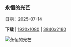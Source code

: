 ### 永恒的光芒

日期：2025-07-14

**下载**  |  [1920x1080](https://cn.bing.com/th?id=OHR.PerseidsPine_ZH-CN1081004815_1920x1080.jpg)  |  [3840x2160](https://cn.bing.com/th?id=OHR.PerseidsPine_ZH-CN1081004815_UHD.jpg)

![永恒的光芒](https://cn.bing.com/th?id=OHR.PerseidsPine_ZH-CN1081004815_1920x1080.jpg "英仙座流星雨和一棵古老刺果松，大盆地国家公园，内华达州，美国 (© Wirestock Creators/Shutterstock)")

